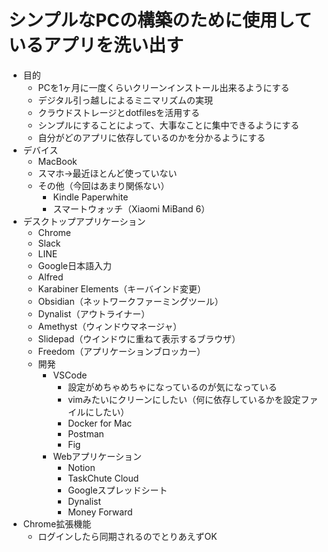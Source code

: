 # シンプルなPCの構築のために使用しているアプリを洗い出す

- 目的
  - PCを1ヶ月に一度くらいクリーンインストール出来るようにする
   - デジタル引っ越しによるミニマリズムの実現
   - クラウドストレージとdotfilesを活用する
   - シンプルにすることによって、大事なことに集中できるようにする
   - 自分がどのアプリに依存しているのかを分かるようにする
- デバイス
  - MacBook
  - スマホ→最近ほとんど使っていない
  - その他（今回はあまり関係ない）
	- Kindle Paperwhite
	- スマートウォッチ（Xiaomi MiBand 6）
- デスクトップアプリケーション
  - Chrome
  - Slack
  - LINE
  - Google日本語入力
  - Alfred
  - Karabiner Elements（キーバインド変更）
  - Obsidian（ネットワークファーミングツール）
  - Dynalist（アウトライナー）
  - Amethyst（ウィンドウマネージャ）
  - Slidepad（ウインドウに重ねて表示するブラウザ）
  - Freedom（アプリケーションブロッカー）
  - 開発
    - VSCode
		- 設定がめちゃめちゃになっているのが気になっている
		- vimみたいにクリーンにしたい（何に依存しているかを設定ファイルにしたい）
		- Docker for Mac
		- Postman
		- Fig
	- Webアプリケーション
		- Notion
		- TaskChute Cloud
		- Googleスプレッドシート
		- Dynalist
		- Money Forward
- Chrome拡張機能
  - ログインしたら同期されるのでとりあえずOK
